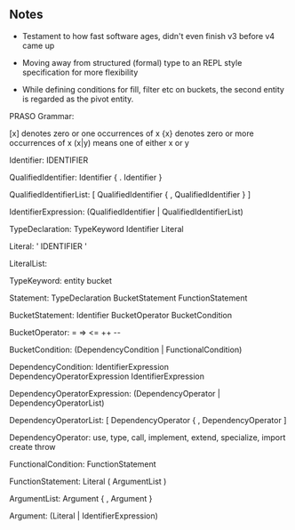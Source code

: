 Notes
-----

* Testament to how fast software ages, didn't even finish v3 before v4 came up
* Moving away from structured (formal) type to an REPL style specification for more flexibility


* While defining conditions for fill, filter etc on buckets, the second entity is regarded as the pivot entity.


PRASO Grammar:

[x] denotes zero or one occurrences of x
{x} denotes zero or more occurrences of x
(x|y) means one of either x or y


Identifier:
    IDENTIFIER


QualifiedIdentifier:
    Identifier { . Identifier }
    
QualifiedIdentifierList:
    [ QualifiedIdentifier { , QualifiedIdentifier } ]
    
IdentifierExpression:
    (QualifiedIdentifier | QualifiedIdentifierList)
    
TypeDeclaration:
    TypeKeyword Identifier Literal
       
Literal:
    ' IDENTIFIER '
    
LiteralList:
    
    
TypeKeyword:
    entity
    bucket

Statement:
    TypeDeclaration
    BucketStatement
    FunctionStatement
    
BucketStatement:
    Identifier BucketOperator BucketCondition
    
BucketOperator:
    =
    =>
    <=
    ++
    --
    
BucketCondition:
    (DependencyCondition | FunctionalCondition)
    
DependencyCondition:
    IdentifierExpression DependencyOperatorExpression IdentifierExpression
    
DependencyOperatorExpression:
    (DependencyOperator | DependencyOperatorList)
    
DependencyOperatorList:
    [ DependencyOperator { , DependencyOperator ]   
     
DependencyOperator:
    use,
    type,
    call,
    implement,
    extend,
    specialize,
    import
    create
    throw

FunctionalCondition:
    FunctionStatement
    
FunctionStatement:
    Literal ( ArgumentList )

ArgumentList:
    Argument { , Argument }

Argument:
    (Literal | IdentifierExpression)
